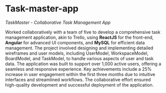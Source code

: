 # Task-master-app

*TaskMaster - Collaborative Task Management App*

Worked collaboratively with a team of five to develop a comprehensive task management application, akin to Trello, using **ReactJS** for the front-end, **Angular** for advanced UI components, and **MySQL** for efficient data management. The project involved designing and implementing detailed wireframes and user models, including UserModel, WorkspaceModel, BoardModel, and TaskModel, to handle various aspects of user and task data. The application was built to support over 1,000 active users, offering a seamless and responsive experience. Key achievements include a 25% increase in user engagement within the first three months due to intuitive interfaces and streamlined workflows. The collaborative effort ensured high-quality development and successful deployment of the application.
